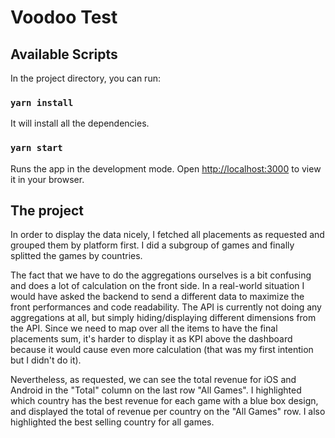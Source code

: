 # Voodoo Test

## Available Scripts

In the project directory, you can run:

### `yarn install`

It will install all the dependencies.

### `yarn start`

Runs the app in the development mode.
Open [http://localhost:3000](http://localhost:3000) to view it in your browser.

## The project

In order to display the data nicely, I fetched all placements as requested and grouped them by platform first. I did a subgroup of games and finally splitted the games by countries.

The fact that we have to do the aggregations ourselves is a bit confusing and does a lot of calculation on the front side. In a real-world situation I would have asked the backend to send a different data to maximize the front performances and code readability. The API is currently not doing any aggregations at all, but simply hiding/displaying different dimensions from the API. Since we need to map over all the items to have the final placements sum, it's harder to display it as KPI above the dashboard because it would cause even more calculation (that was my first intention but I didn't do it).

Nevertheless, as requested, we can see the total revenue for iOS and Android in the "Total" column on the last row "All Games". I highlighted which country has the best revenue for each game with a blue box design, and displayed the total of revenue per country on the "All Games" row. I also highlighted the best selling country for all games.
